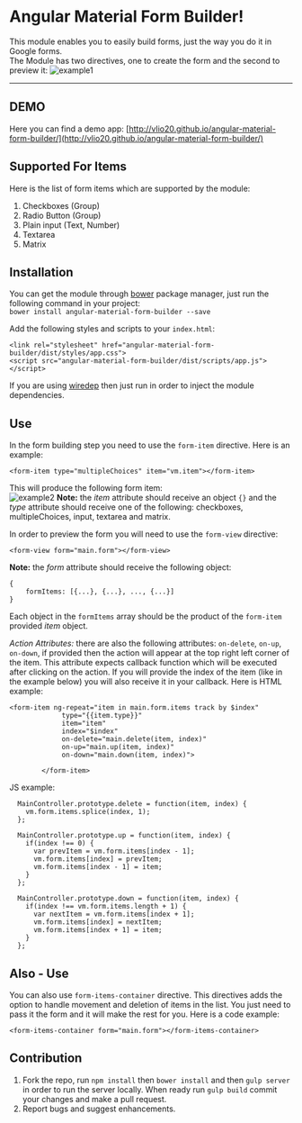 Angular Material Form Builder!
===================
This module enables you to easily build forms, just the way you do it in Google forms.  
The Module has two directives, one to create the form and the second to preview it:
![example1](http://i.imgur.com/i4e6KWQ.png)

----------

DEMO
-------------
Here you can find a demo app:
[http://vlio20.github.io/angular-material-form-builder/](http://vlio20.github.io/angular-material-form-builder/)


Supported For Items
-------------
Here is the list of form items which are supported by the module:

 1. Checkboxes (Group)
 2. Radio Button (Group)
 3. Plain input (Text, Number)
 4. Textarea
 5. Matrix

Installation
-------------
You can get the module through [bower](http://bower.io/) package manager, just run the following command in your project:  
`bower install angular-material-form-builder --save`

Add the following styles and scripts to your `index.html`:  

    <link rel="stylesheet" href="angular-material-form-builder/dist/styles/app.css">
    <script src="angular-material-form-builder/dist/scripts/app.js"></script>

If you are using [wiredep](https://github.com/taptapship/wiredep)  then just run in order to inject the module dependencies.

Use
-------------
In the form building step you need to use the `form-item` directive. Here is an example:  

    <form-item type="multipleChoices" item="vm.item"></form-item>  
This will produce the following form item:  
![example2](http://i.imgur.com/6jOnwmu.png)
**Note:** the *item* attribute should receive an object `{}` and the *type* attribute should receive one of the following: checkboxes, multipleChoices, input, textarea and matrix.

In order to preview the form you will need to use the `form-view` directive:  

    <form-view form="main.form"></form-view>
**Note:** the *form* attribute should receive the following object:  

    {
    	formItems: [{...}, {...}, ..., {...}]
    }
Each object in the `formItems` array should be the product of the `form-item` provided *item* object.  

*Action Attributes:*
there are also the following attributes: `on-delete`, `on-up`, `on-down`, if provided then the action will appear at the top right left corner of the item. This attribute expects callback function which will be executed after clicking on the action. If you will provide the index of the item (like in the example below) you will also receive it in your callback. 
Here is HTML example:  
```
<form-item ng-repeat="item in main.form.items track by $index"
             type="{{item.type}}"
             item="item"
             index="$index"
             on-delete="main.delete(item, index)"
             on-up="main.up(item, index)"
             on-down="main.down(item, index)">

        </form-item>
```

JS example:  
```
  MainController.prototype.delete = function(item, index) {
    vm.form.items.splice(index, 1);
  };

  MainController.prototype.up = function(item, index) {
    if(index !== 0) {
      var prevItem = vm.form.items[index - 1];
      vm.form.items[index] = prevItem;
      vm.form.items[index - 1] = item;
    }
  };

  MainController.prototype.down = function(item, index) {
    if(index !== vm.form.items.length + 1) {
      var nextItem = vm.form.items[index + 1];
      vm.form.items[index] = nextItem;
      vm.form.items[index + 1] = item;
    }
  };
```

Also - Use
-------------
You can also use `form-items-container` directive. This directives adds the option to handle movement and deletion of items in the list. You just need to pass it the form and it will make the rest for you. Here is a code example:
```
<form-items-container form="main.form"></form-items-container>
```

Contribution
-------------
1. Fork the repo, run `npm install` then `bower install` and then `gulp server` in order to run the server locally. When ready run `gulp build` commit your changes and make a pull request.  
2. Report bugs and suggest enhancements.  
